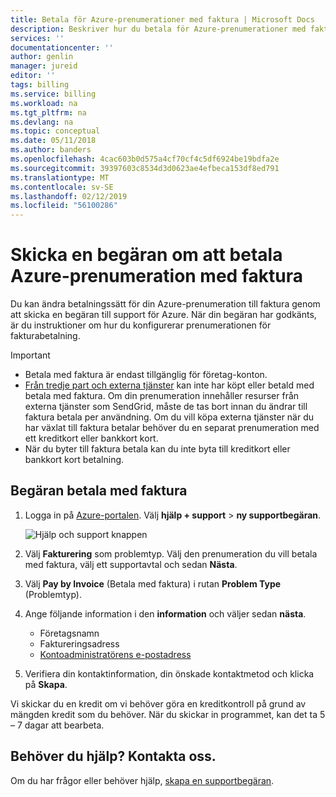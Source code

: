 ```yaml
---
title: Betala för Azure-prenumerationer med faktura | Microsoft Docs
description: Beskriver hur du betala för Azure-prenumerationer med faktura
services: ''
documentationcenter: ''
author: genlin
manager: jureid
editor: ''
tags: billing
ms.service: billing
ms.workload: na
ms.tgt_pltfrm: na
ms.devlang: na
ms.topic: conceptual
ms.date: 05/11/2018
ms.author: banders
ms.openlocfilehash: 4cac603b0d575a4cf70cf4c5df6924be19bdfa2e
ms.sourcegitcommit: 39397603c8534d3d0623ae4efbeca153df8ed791
ms.translationtype: MT
ms.contentlocale: sv-SE
ms.lasthandoff: 02/12/2019
ms.locfileid: "56100286"
---
```

# <a name="submit-a-request-to-pay-azure-subscription-by-invoice"></a>Skicka en begäran om att betala Azure-prenumeration med faktura

Du kan ändra betalningssätt för din Azure-prenumeration till faktura genom att skicka en begäran till support för Azure. När din begäran har godkänts, är du instruktioner om hur du konfigurerar prenumerationen för fakturabetalning.

> [!IMPORTANT]
> * Betala med faktura är endast tillgänglig för företag-konton.
> * [Från tredje part och externa tjänster](billing-understand-your-azure-marketplace-charges.md) kan inte har köpt eller betald med betala med faktura. Om din prenumeration innehåller resurser från externa tjänster som SendGrid, måste de tas bort innan du ändrar till faktura betala per användning. Om du vill köpa externa tjänster när du har växlat till faktura betalar behöver du en separat prenumeration med ett kreditkort eller bankkort kort.
> * När du byter till faktura betala kan du inte byta till kreditkort eller bankkort kort betalning.

## <a name="request-pay-by-invoice"></a>Begäran betala med faktura

1. Logga in på [Azure-portalen](https://portal.azure.com/). Välj **hjälp + support** > **ny supportbegäran**.

    ![Hjälp och support knappen](./media/billing-how-to-pay-by-invoice/helpandsupport.png)

1. Välj **Fakturering** som problemtyp. Välj den prenumeration du vill betala med faktura, välj ett supportavtal och sedan **Nästa**.

1. Välj **Pay by Invoice** (Betala med faktura) i rutan **Problem Type** (Problemtyp).

1. Ange följande information i den **information** och väljer sedan **nästa**.

    * Företagsnamn
    * Faktureringsadress
    * [Kontoadministratörens e-postadress](../role-based-access-control/classic-administrators.md#view-the-account-administrator)

1. Verifiera din kontaktinformation, din önskade kontaktmetod och klicka på **Skapa**.

Vi skickar du en kredit om vi behöver göra en kreditkontroll på grund av mängden kredit som du behöver. När du skickar in programmet, kan det ta 5 – 7 dagar att bearbeta.

## <a name="need-help-contact-us"></a>Behöver du hjälp? Kontakta oss.

Om du har frågor eller behöver hjälp, [skapa en supportbegäran](https://portal.azure.com/#blade/Microsoft_Azure_Support/HelpAndSupportBlade/newsupportrequest).